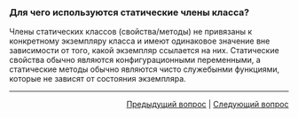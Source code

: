 ### Для чего используются статические члены класса?

Члены статических классов (свойства/методы) не привязаны к конкретному экземпляру класса и имеют одинаковое значение вне зависимости от того, какой экземпляр ссылается на них. Статические свойства обычно являются конфигурационными переменными, а статические методы обычно являются чисто служебынми функциями, которые не зависят от состояния экземпляра.

---

<div align="right">
<a href="49.md">Предыдущий вопрос</a> | <a href="51.md">Следующий вопрос</a>
</div>
